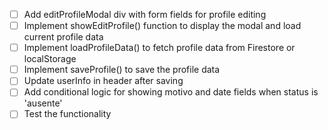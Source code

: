 - [ ] Add editProfileModal div with form fields for profile editing
- [ ] Implement showEditProfile() function to display the modal and load current profile data
- [ ] Implement loadProfileData() to fetch profile data from Firestore or localStorage
- [ ] Implement saveProfile() to save the profile data
- [ ] Update userInfo in header after saving
- [ ] Add conditional logic for showing motivo and date fields when status is 'ausente'
- [ ] Test the functionality
